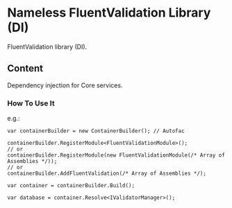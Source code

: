 ﻿# Nameless FluentValidation Library (DI)

FluentValidation library (DI).

## Content

Dependency injection for Core services.

### How To Use It

e.g.:

```
var containerBuilder = new ContainerBuilder(); // Autofac

containerBuilder.RegisterModule<FluentValidationModule>();
// or
containerBuilder.RegisterModule(new FluentValidationModule(/* Array of Assemblies */));
// or
containerBuilder.AddFluentValidation(/* Array of Assemblies */);

var container = containerBuilder.Build();

var database = container.Resolve<IValidatorManager>();
```
